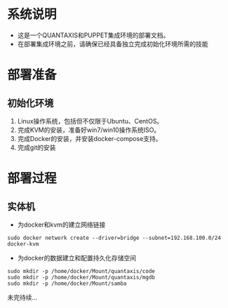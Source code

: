 # 系统说明
* 这是一个QUANTAXIS和PUPPET集成环境的部署文档。
* 在部署集成环境之前，请确保已经具备独立完成初始化环境所需的技能
# 部署准备
## 初始化环境
1) Linux操作系统，包括但不仅限于Ubuntu、CentOS。
2) 完成KVM的安装，准备好win7/win10操作系统ISO。
3) 完成Docker的安装，并安装docker-compose支持。
4) 完成git的安装
# 部署过程
## 实体机
* 为docker和kvm的建立网络链接
```
sudo docker network create --driver=bridge --subnet=192.168.100.0/24 docker-kvm
```
* 为docker的数据建立和配置持久化存储空间
```
sudo mkdir -p /home/docker/Mount/quantaxis/code 
sudo mkdir -p /home/docker/Mount/quantaxis/mgdb
sudo mkdir -p /home/docker/Mount/samba
```
未完待续...